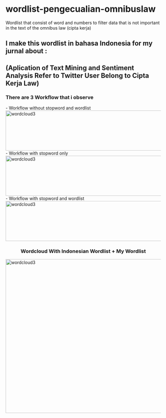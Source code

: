 # wordlist-pengecualian-omnibuslaw
Wordlist that consist of word and numbers to filter data that is not important in the text of the omnibus law (cipta kerja)

<h2 align="left">I make this wordlist in bahasa Indonesia for my jurnal about :</h2>
<h2 align="left">(Aplication of Text Mining and Sentiment Analysis Refer to Twitter User Belong to Cipta Kerja Law)</h2>

<h3 align="left">There are 3 Workflow that i observe</h2>
    - Workflow without stopword and wordlist
<img src="https://github.com/asamarsal/wordlist-pengecualian-omnibuslaw/blob/main/img/workflow1.png" alt="wordcloud3" width="880" height="130"/>
    - Workflow with stopword only
<img src="https://github.com/asamarsal/wordlist-pengecualian-omnibuslaw/blob/main/img/workflow2.png" alt="wordcloud3" width="880" height="130"/>
    - Workflow with stopword and wordlist
<img src="https://github.com/asamarsal/wordlist-pengecualian-omnibuslaw/blob/main/img/workflow3.png" alt="wordcloud3" width="880" height="130"/>


<h3 align="center">Wordcloud With Indonesian Wordlist + My Wordlist</h3>
<img src="https://github.com/asamarsal/wordlist-pengecualian-omnibuslaw/blob/main/img/Wordcloud3.PNG" alt="wordcloud3" width="880" height="500"/>
